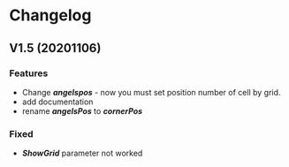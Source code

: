 # Changelog

## V1.5 (20201106)

### Features

* Change ***angelspos*** - now you must set position number of cell by grid.
* add documentation
* rename ***angelsPos*** to ***cornerPos***

### Fixed

* ***ShowGrid*** parameter not worked